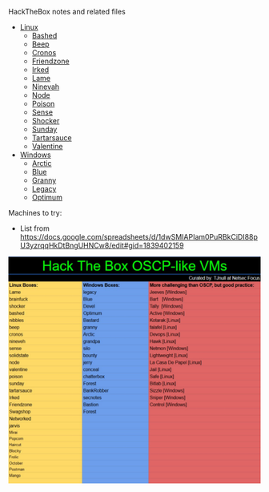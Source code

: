 HackTheBox notes and related files

* [Linux](Linux/)
  * [Bashed](Linux/Bashed/)
  * [Beep](Linux/Beep/)
  * [Cronos](Linux/Cronos/)
  * [Friendzone](Linux/Friendzone/)
  * [Irked](Linux/Irked/)
  * [Lame](Linux/Lame/)
  * [Ninevah](Linux/Ninevah/)
  * [Node](Linux/Node/)
  * [Poison](Linux/Poison/)
  * [Sense](Linux/Sense/)
  * [Shocker](Linux/Shocker/)
  * [Sunday](Linux/Sunday/)
  * [Tartarsauce](Linux/Tartarsauce/)
  * [Valentine](Linux/Valentine)
* [Windows](Windows/)
  * [Arctic](Windows/Arctic/)
  * [Blue](Windows/Blue/)
  * [Granny](Windows/Granny/)
  * [Legacy](Windows/Legacy/)
  * [Optimum](Windows/Optimum/)

Machines to try: 

* List from https://docs.google.com/spreadsheets/d/1dwSMIAPIam0PuRBkCiDI88pU3yzrqqHkDtBngUHNCw8/edit#gid=1839402159

![htb_boxes](htb_boxes.jpg)